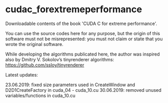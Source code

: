 # cudac_forextremeperformance
Downloadable contents of the book 'CUDA C for extreme performance'.

You can use the source codes here for any purpose, but the origin of this software must not be misrepresented: you must not claim or state that you wrote the original software.

While developing the algorithms publicated here, the author was inspired also by Dmitry V. Sokolov’s tinyrenderer algorithms: https://github.com/ssloy/tinyrenderer

Latest updates:

23.06.2019: fixed size parameters used in CreateWindow and D2D1CreateFactory in cuda_04 - cuda_10.cu
30.06.2019: removed unused variables/functions in cuda_10.cu
